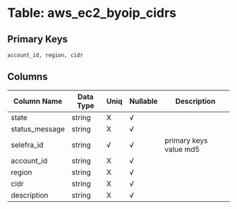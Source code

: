 # Table: aws_ec2_byoip_cidrs

## Primary Keys 

```
account_id, region, cidr
```


## Columns 

|  Column Name   |  Data Type  | Uniq | Nullable | Description | 
|  ----  | ----  | ----  | ----  | ---- | 
| state | string | X | √ |  | 
| status_message | string | X | √ |  | 
| selefra_id | string | √ | √ | primary keys value md5 | 
| account_id | string | X | √ |  | 
| region | string | X | √ |  | 
| cidr | string | X | √ |  | 
| description | string | X | √ |  | 


